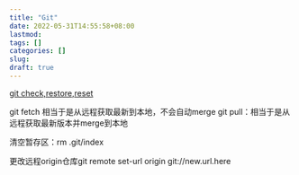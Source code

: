 ```yaml
---
title: "Git"
date: 2022-05-31T14:55:58+08:00
lastmod:
tags: []
categories: []
slug:
draft: true
---
```

[git check,restore,reset](https://blog.csdn.net/Sweet_19BaBa/article/details/111950384)

git fetch 相当于是从远程获取最新到本地，不会自动merge
git pull：相当于是从远程获取最新版本并merge到本地


清空暂存区：rm .git/index

更改远程origin仓库git remote set-url origin git://new.url.here